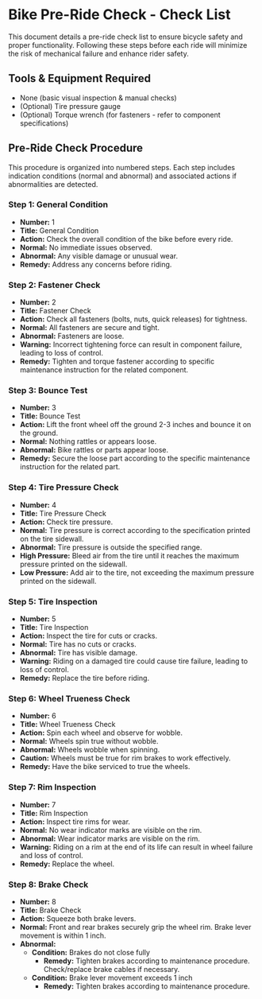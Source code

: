 # Bike Pre-Ride Check - Check List

This document details a pre-ride check list to ensure bicycle safety and proper functionality. Following these steps before each ride will minimize the risk of mechanical failure and enhance rider safety.

## Tools & Equipment Required

*   None (basic visual inspection & manual checks)
*   (Optional) Tire pressure gauge
*   (Optional) Torque wrench (for fasteners - refer to component specifications)

## Pre-Ride Check Procedure

This procedure is organized into numbered steps. Each step includes indication conditions (normal and abnormal) and associated actions if abnormalities are detected.

### Step 1: General Condition

*   **Number:** 1
*   **Title:** General Condition
*   **Action:** Check the overall condition of the bike before every ride.
*   **Normal:** No immediate issues observed.
*   **Abnormal:** Any visible damage or unusual wear.
*   **Remedy:** Address any concerns before riding.

### Step 2: Fastener Check

*   **Number:** 2
*   **Title:** Fastener Check
*   **Action:** Check all fasteners (bolts, nuts, quick releases) for tightness.
*   **Normal:** All fasteners are secure and tight.
*   **Abnormal:** Fasteners are loose.
*   **Warning:** Incorrect tightening force can result in component failure, leading to loss of control.
*   **Remedy:** Tighten and torque fastener according to specific maintenance instruction for the related component.

### Step 3: Bounce Test

*   **Number:** 3
*   **Title:** Bounce Test
*   **Action:** Lift the front wheel off the ground 2-3 inches and bounce it on the ground.
*   **Normal:** Nothing rattles or appears loose.
*   **Abnormal:** Bike rattles or parts appear loose.
*   **Remedy:** Secure the loose part according to the specific maintenance instruction for the related part.

### Step 4: Tire Pressure Check

*   **Number:** 4
*   **Title:** Tire Pressure Check
*   **Action:** Check tire pressure.
*   **Normal:** Tire pressure is correct according to the specification printed on the tire sidewall.
*   **Abnormal:** Tire pressure is outside the specified range.
*   **High Pressure:** Bleed air from the tire until it reaches the maximum pressure printed on the sidewall.
*   **Low Pressure:** Add air to the tire, not exceeding the maximum pressure printed on the sidewall.

### Step 5: Tire Inspection

*   **Number:** 5
*   **Title:** Tire Inspection
*   **Action:** Inspect the tire for cuts or cracks.
*   **Normal:** Tire has no cuts or cracks.
*   **Abnormal:** Tire has visible damage.
*   **Warning:** Riding on a damaged tire could cause tire failure, leading to loss of control.
*   **Remedy:** Replace the tire before riding.

### Step 6: Wheel Trueness Check

*   **Number:** 6
*   **Title:** Wheel Trueness Check
*   **Action:** Spin each wheel and observe for wobble.
*   **Normal:** Wheels spin true without wobble.
*   **Abnormal:** Wheels wobble when spinning.
*   **Caution:** Wheels must be true for rim brakes to work effectively.
*   **Remedy:** Have the bike serviced to true the wheels.

### Step 7: Rim Inspection

*   **Number:** 7
*   **Title:** Rim Inspection
*   **Action:** Inspect tire rims for wear.
*   **Normal:** No wear indicator marks are visible on the rim.
*   **Abnormal:** Wear indicator marks are visible on the rim.
*   **Warning:** Riding on a rim at the end of its life can result in wheel failure and loss of control.
*   **Remedy:** Replace the wheel.

### Step 8: Brake Check

*   **Number:** 8
*   **Title:** Brake Check
*   **Action:** Squeeze both brake levers.
*   **Normal:** Front and rear brakes securely grip the wheel rim. Brake lever movement is within 1 inch.
*   **Abnormal:**
    *   **Condition:** Brakes do not close fully
        *   **Remedy:** Tighten brakes according to maintenance procedure. Check/replace brake cables if necessary.
    *   **Condition:** Brake lever movement exceeds 1 inch
        *   **Remedy:** Tighten brakes according to maintenance procedure.